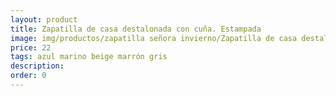 ```yaml
---
layout: product
title: Zapatilla de casa destalonada con cuña. Estampada
image: img/productos/zapatilla señora invierno/Zapatilla de casa destalonada con cuña. Estampada=22=azul marino beige marrón gris.webp
price: 22
tags: azul marino beige marrón gris
description: 
order: 0
---
```

